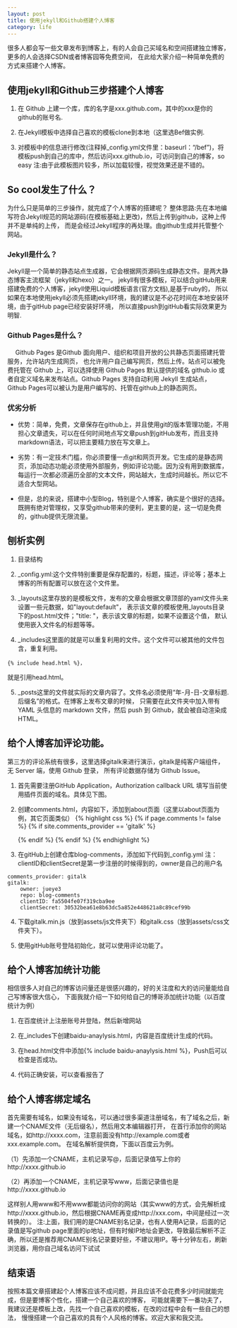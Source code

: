```yaml
---
layout: post
title: 使用jekyll和Github搭建个人博客
category: life
---
```

很多人都会写一些文章发布到博客上，有的人会自己买域名和空间搭建独立博客，更多的人会选择CSDN或者博客园等免费空间，
在此给大家介绍一种简单免费的方式来搭建个人博客。

## 使用jekyll和Github三步搭建个人博客
1. 在 Github 上建一个库，库的名字是xxx.github.com，其中的xxx是你的github的账号名.

2. 在Jekyll模板中选择自己喜欢的模板clone到本地（这里选Bef做实例.

3. 对模板中的信息进行修改(注释掉_config.yml文件里：baseurl：“/bef”)，将模板push到自己的库中，然后访问xxx.github.io，可访问到自己的博客，so easy
注:由于此模板图片较多，所以加载较慢，视觉效果还是不错的。

## So cool发生了什么？
为什么只是简单的三步操作，就完成了个人博客的搭建呢？
整体思路:先在本地编写符合Jekyll规范的网站源码(在模板基础上更改)，然后上传到github，这种上传并不是单纯的上传，
而是会经过Jekyll程序的再处理。由github生成并托管整个网站。
### Jekyll是什么？
   Jekyll是一个简单的静态站点生成器，它会根据网页源码生成静态文件。是两大静态博客主流框架（jekyll和hexo）之一。
jekyll有很多模板，可以结合gitHub用来搭建免费的个人博客，jekyll使用Liquid模板语言(官方文档),是基于ruby的，
所以如果在本地使用jekyll必须先搭建jekyll环境，我的建议是不必花时间在本地安装环境，由于gitHub page已经安装好环境，
所以直接push到gitHub看实际效果更为明智.
### Github Pages是什么？
   Github Pages 是Github 面向用户、组织和项目开放的公共静态页面搭建托管服务，允许站内生成网页，
也允许用户自己编写网页，然后上传。站点可以被免费托管在 Github 上，可以选择使用 Github Pages 默认提供的域名 github.io 或者自定义域名来发布站点。Github Pages 支持自动利用 Jekyll 生成站点，Github Pages可以被认为是用户编写的、托管在github上的静态网页。
### 优劣分析
* 优势：简单，免费，文章保存在github上，并且使用git的版本管理功能，不用担心文章遗失，可以在任何时间地点写文章push到gitHub发布，而且支持markdown语法，可以把主要精力放在写文章上。

* 劣势：有一定技术门槛，你必须要懂一点git和网页开发。它生成的是静态网页，添加动态功能必须使用外部服务，例如评论功能。因为没有用到数据库，每运行一次都必须遍历全部的文本文件，网站越大，生成时间越长。所以它不适合大型网站。

* 但是，总的来说，搭建中小型Blog，特别是个人博客，确实是个很好的选择。既拥有绝对管理权，又享受github带来的便利，更主要的是，这一切是免费的，github提供无限流量。
## 刨析实例
1. 目录结构

2. _config.yml:这个文件特别重要是保存配置的，标题，描述，评论等；基本上博客的所有配置可以放在这个文件里。

3. _layouts这里存放的是模板文件，发布的文章会根据文章顶部的yaml文件头来设置一些元数据，如"layout:default"，
表示该文章的模板使用_layouts目录下的post.html文件；"title: "，表示该文章的标题，如果不设置这个值，
默认使用嵌入文件名的标题等等。

4. _includes这里面的就是可以重复利用的文件。这个文件可以被其他的文件包含，重复利用。
```
{% include head.html %}，
```
就是引用head.html。

5. _posts这里的文件就实际的文章内容了。文件名必须使用“年-月-日-文章标题.后缀名”的格式。在博客上发布文章的时候，
只需要在此文件夹中加入带有 YAML 头信息的 markdown 文件，然后 push 到 Github，就会被自动渲染成 HTML。

## 给个人博客加评论功能。
第三方的评论系统有很多，这里选择gitalk来进行演示，gitalk是纯客户端组件，无 Server 端，使用 Github 登录，
所有评论数据存储为 Github Issue。

1. 首先需要注册GitHub Application，Authorization callback URL 填写当前使用插件页面的域名。具体见下图。

2. 创建comments.html，内容如下，添加到about页面（这里以about页面为例，其它页面类似）
{% highlight css %}
{% if page.comments != false %}
    {% if site.comments_provider == 'gitalk' %}
        <div id="gitalk-container"></div>
        <script src="/assets/js/gitalk.min.js"></script>
        <script>
        var gitalk = new Gitalk({
            id: '{{ page.url }}',
            clientID: '{{ site.gitalk.clientID }}',
            clientSecret: '{{ site.gitalk.clientSecret }}',
            repo: '{{ site.gitalk.repo }}',
            owner: '{{ site.gitalk.owner }}',
            admin: ['{{ site.gitalk.owner }}'],
            labels: ['gitment'],
            perPage: 50,
        })
        gitalk.render('gitalk-container')
        </script>
    {% endif %}
{% endif %}
{% endhighlight %}

3. 在gitHub上创建仓库blog-comments，添加如下代码到_config.yml
注：clientID和clientSecret是第一步注册的时候得到的，owner是自己的用户名
```
comments_provider: gitalk
gitalk:
    owner: jueye3
    repo: blog-comments
    clientID: fa5504fe07f319cba9ee
    clientSecret: 30532bea61e8b63dc5a852e448621a8c89cef99b
```

4. 下载gitalk.min.js（放到assets/js文件夹下）和gitalk.css（放到assets/css文件夹下）。

5. 使用gitHub账号登陆初始化，就可以使用评论功能了。
## 给个人博客加统计功能
相信很多人对自己的博客访问量还是很感兴趣的，好的关注度和大的访问量能给自己写博客很大信心，
下面我就介绍一下如何给自己的博哥添加统计功能（以百度统计为例）

1. 在百度统计上注册账号并登陆，然后新增网站

2. 在_includes下创建baidu-anaylysis.html，内容是百度统计生成的代码。

3. 在head.html文件中添加{% include  baidu-anaylysis.html %}，Push后可以检查是否成功。

4. 代码正确安装，可以查看报告了

## 给个人博客绑定域名
首先需要有域名，如果没有域名，可以通过很多渠道注册域名，有了域名之后，新建一个CNAME文件（无后缀名），然后用文本编辑器打开，
在首行添加你的网站域名，如http://xxxx.com，注意前面没有http://example.com或者xxx.example.com。
在域名解析提供商，下面以百度云为例。

（1）先添加一个CNAME，主机记录写@，后面记录值写上你的http://xxxx.github.io

（2）再添加一个CNAME，主机记录写www，后面记录值也是http://xxxx.github.io

这样别人用www和不用www都能访问你的网站（其实www的方式，会先解析成http://xxxx.github.io，然后根据CNAME再变成http://xxx.com，中间是经过一次转换的）。
注:上面，我们用的是CNAME别名记录，也有人使用A记录，后面的记录值是写github page里面的ip地址，但有时候IP地址会更改，导致最后解析不正确，所以还是推荐用CNAME别名记录要好些，不建议用IP。等十分钟左右，刷新浏览器，用你自己域名访问下试试

## 结束语
按照本篇文章搭建起个人博客应该不成问题，并且应该不会花费多少时间就能完成，但是要博客个性化，搭建一个自己喜欢的博客，
可能就需要下一番功夫了，我建议还是模板上改，先找一个自己喜欢的模板，在改的过程中会有一些自己的想法，
慢慢搭建一个自己喜欢的具有个人风格的博客。欢迎大家和我交流。
